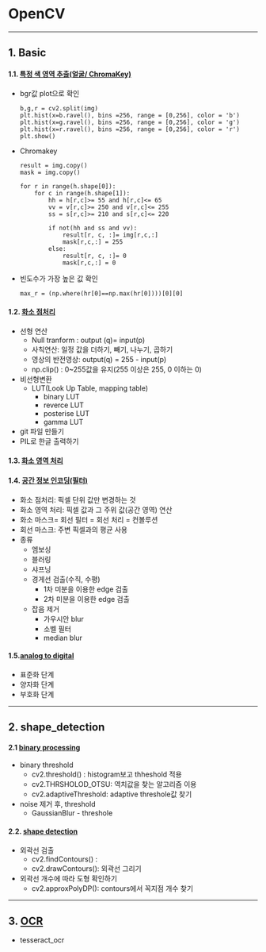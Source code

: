# OpenCV

---

## 1. Basic

#### 1.1. [특정 색 영역  추출(얼굴/ ChromaKey)](https://github.com/shiney5213/SamsungMultiCampus/blob/master/1.openCV/200106_day1_OpenCV기초%2C크로마키.ipynb)

- bgr값 plot으로 확인

  ```
  b,g,r = cv2.split(img)
  plt.hist(x=b.ravel(), bins =256, range = [0,256], color = 'b')
  plt.hist(x=g.ravel(), bins =256, range = [0,256], color = 'g')
  plt.hist(x=r.ravel(), bins =256, range = [0,256], color = 'r')
  plt.show()
  ```

- Chromakey

  ```
  result = img.copy()
  mask = img.copy()
  
  for r in range(h.shape[0]):
      for c in range(h.shape[1]):
          hh = h[r,c]>= 55 and h[r,c]<= 65
          vv = v[r,c]>= 250 and v[r,c]<= 255
          ss = s[r,c]>= 210 and s[r,c]<= 220
  
          if not(hh and ss and vv):
              result[r, c, :]= img[r,c,:]
              mask[r,c,:] = 255
          else:
              result[r, c, :]= 0
              mask[r,c,:] = 0
  ```

 - 빈도수가 가장 높은 값 확인

   ``` 
   max_r = (np.where(hr[0]==np.max(hr[0])))[0][0]
   ```


#### 1.2. [화소 점처리](https://github.com/shiney5213/SamsungMultiCampus/blob/master/1.openCV/200107_day2_2.화소점처리%2C클래핑%2CLUT%2Cgif_file%2Cpil_한글처리(np.clip%2Cnp.LUT).ipynb)
-  선형 연산
   -  Null tranform : output (q)= input(p)
   -  사칙연산: 일정 값을 더하기, 빼기, 나누기, 곱하기
   -  영상의 반전영상: output(q) = 255 - input(p)
   -  np.clip() : 0~255값을 유지(255 이상은 255, 0 이하는 0)
- 비선형변환
  - LUT(Look Up Table, mapping table)
    - binary LUT
    - reverce LUT
    - posterise LUT
    - gamma LUT
- git 파일 만들기
- PIL로 한글 출력하기

#### 1.3. [화소 영역 처리](https://github.com/shiney5213/SamsungMultiCampus/blob/master/1.openCV/200108_day3_1.필터(다양한필터%2C정규화%2C1차미분%2C2차미분%2C엣지검출%2C이상치검출).ipynb)

#### 1.4. [공간 정보 인코딩(필터)](https://github.com/shiney5213/SamsungMultiCampus/blob/master/1.openCV/200108_day3_1.%ED%95%84%ED%84%B0(%EB%8B%A4%EC%96%91%ED%95%9C%20%ED%95%84%ED%84%B0%2C%EC%A0%95%EA%B7%9C%ED%99%94%2C1%EC%B0%A8%EB%AF%B8%EB%B6%84%2C2%EC%B0%A8%20%EB%AF%B8%EB%B6%84%2C%EC%97%A3%EC%A7%80%20%EA%B2%80%EC%B6%9C%2C%EC%9D%B4%EC%83%81%EC%B9%98%20%EA%B2%80%EC%B6%9C).ipynb)

- 화소 점처리: 픽셀 단위 값만 변경하는 것
- 화소 영역 처리: 픽셀 값과 그 주위 값(공간 영역) 연산
- 화소 마스크= 회선 필터 = 회선 처리 = 컨볼루션
- 회선 마스크: 주변 픽셀과의 평균 사용 
- 종류
	- 엠보싱
	- 블러링
	- 샤프닝
	- 경게선 검출(수직, 수평)
		- 1차 미분을 이용한 edge 검출
		- 2차 미분을 이용한 edge 검출
	- 잡음 제거
		- 가우시안 blur
		- 소벨 필터
		- median blur
	
#### 1.5.[analog to digital ](https://github.com/shiney5213/SamsungMultiCampus/blob/master/1.openCV/200108_day3_2.아날로그신호_to_디지털신호.ipynb)
-  표준화 단계
-  양자화 단계
-  부호화 단계

---
## 2. shape_detection

#### 2.1 [binary processing](https://github.com/shiney5213/SamsungMultiCampus/blob/master/1.openCV/200109_day4_1.binary_processing(threshold%2C).ipynb)
- binary threshold
	- cv2.threshold() :  histogram보고 thheshold 적용  
	- cv2.THRSHOLOD_OTSU: 역치값을 찾는 알고리즘 이용
	- cv2.adaptiveThreshold: adaptive threshole값 찾기
- noise 제거 후, threshold
	- GaussianBlur - threshole

#### 2.2. [shape detection](https://github.com/shiney5213/SamsungMultiCampus/blob/master/1.openCV/200109_day4_2.shape_detection(contour%2C%20morphologyEx).ipynb)
-  외곽선 검출
	- cv2.findContours() : 
	- cv2.drawContours(): 외곽선 그리기
- 외곽선 개수에 따라 도형 확인하기
	- cv2.approxPolyDP(): contours에서 꼭지점 개수 찾기

---

## 3. [OCR](https://github.com/shiney5213/SamsungMultiCampus/blob/master/1.openCV/200110_day5_1.ocr_program.ipynb)
- tesseract_ocr

